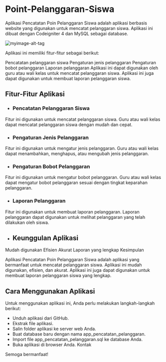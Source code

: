 # Point-Pelanggaran-Siswa
Aplikasi Pencatatan Poin Pelanggaran Siswa adalah aplikasi berbasis website yang digunakan untuk mencatat pelanggaran siswa. Aplikasi ini dibuat dengan Codeigniter 4 dan MySQL sebagai database.

![myimage-alt-tag](https://github.com/ocikyamin/Point-Pelanggaran-Siswa-CI4/blob/main/pps.mticanduang.sch.id_admin_pelanggaran.png)



Aplikasi ini memiliki fitur-fitur sebagai berikut:

Pencatatan pelanggaran siswa
Pengaturan jenis pelanggaran
Pengaturan bobot pelanggaran
Laporan pelanggaran
Aplikasi ini dapat digunakan oleh guru atau wali kelas untuk mencatat pelanggaran siswa. Aplikasi ini juga dapat digunakan untuk membuat laporan pelanggaran siswa.

## Fitur-Fitur Aplikasi

* ###  Pencatatan Pelanggaran Siswa
Fitur ini digunakan untuk mencatat pelanggaran siswa. Guru atau wali kelas dapat mencatat pelanggaran siswa dengan mudah dan cepat.

* ### Pengaturan Jenis Pelanggaran
Fitur ini digunakan untuk mengatur jenis pelanggaran. Guru atau wali kelas dapat menambahkan, menghapus, atau mengubah jenis pelanggaran.

* ### Pengaturan Bobot Pelanggaran
Fitur ini digunakan untuk mengatur bobot pelanggaran. Guru atau wali kelas dapat mengatur bobot pelanggaran sesuai dengan tingkat keparahan pelanggaran.

* ### Laporan Pelanggaran
Fitur ini digunakan untuk membuat laporan pelanggaran. Laporan pelanggaran dapat digunakan untuk melihat pelanggaran yang telah dilakukan oleh siswa.

* ## Keunggulan Aplikasi

Mudah digunakan
Efisien
Akurat
Laporan yang lengkap
Kesimpulan

Aplikasi Pencatatan Poin Pelanggaran Siswa adalah aplikasi yang bermanfaat untuk mencatat pelanggaran siswa. Aplikasi ini mudah digunakan, efisien, dan akurat. Aplikasi ini juga dapat digunakan untuk membuat laporan pelanggaran siswa yang lengkap.

## Cara Menggunakan Aplikasi

Untuk menggunakan aplikasi ini, Anda perlu melakukan langkah-langkah berikut:

* Unduh aplikasi dari GitHub.
* Ekstrak file aplikasi.
* Salin folder aplikasi ke server web Anda.
* Buat database baru dengan nama app_pencatatan_pelanggaran.
* Import file app_pencatatan_pelanggaran.sql ke database Anda.
* Buka aplikasi di browser Anda.
Kontak

Semoga bermanfaat!
